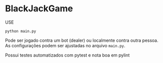 # BlackJackGame

USE
```
python main.py
```

Pode ser jogado contra um bot (dealer) ou localmente contra outra pessoa.
As configurações podem ser ajustadas no arquivo `main.py`.

Possui testes automatizados com pytest e nota boa em pylint
